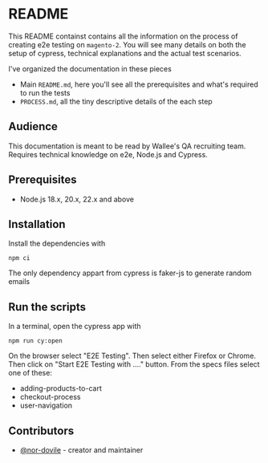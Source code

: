 # README

This README containst contains all the information on the process of creating e2e testing on `magento-2`. 
You will see many details on both the setup of cypress, technical explanations and the actual test scenarios.

I've organized the documentation in these pieces

- Main `README.md`, here you'll see all the prerequisites and what's required to run the tests
- `PROCESS.md`, all the tiny descriptive details of the each step

## Audience

This documentation is meant to be read by Wallee's QA recruiting team.
Requires technical knowledge on e2e, Node.js and Cypress.

## Prerequisites

- Node.js 18.x, 20.x, 22.x and above

## Installation

Install the dependencies with

```
npm ci
``` 

The only dependency appart from cypress is faker-js to generate random emails

## Run the scripts

In a terminal, open the cypress app with

```
npm run cy:open
```

On the browser select "E2E Testing".
Then select either Firefox or Chrome.
Then click on "Start E2E Testing with ...." button.
From the specs files select one of these:

- adding-products-to-cart
- checkout-process
- user-navigation


## Contributors

- [@nor-dovile](https://github.com/nor-dovile) - creator and maintainer
